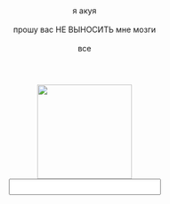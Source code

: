 

###

<p align="center">я акуя <br><br>прошу вас НЕ ВЫНОСИТЬ мне мозги<br><br>все<br><br>
<br>

###

###

<div align="center">
  <img height="170" src="https://i.ibb.co/tTGcyyGV/Untitled537-20250523044548.png"  />
</div>
<div align="center">
<input type="mr-areyoustupid" style="font-size: 20px;">
